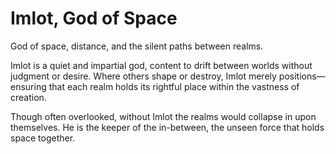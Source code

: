 # Imlot, God of Space

God of space, distance, and the silent paths between realms.

Imlot is a quiet and impartial god, content to drift between worlds without judgment or desire. Where others shape or destroy, Imlot merely positions—ensuring that each realm holds its rightful place within the vastness of creation.

Though often overlooked, without Imlot the realms would collapse in upon themselves. He is the keeper of the in-between, the unseen force that holds space together.